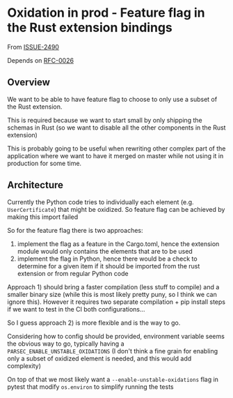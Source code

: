 # Oxidation in prod - Feature flag in the Rust extension bindings

From [ISSUE-2490](https://github.com/Scille/parsec-cloud/issues/2490)

Depends on [RFC-0026](0026-rust-in-prod-poetry-maturin-based-pyproject.md)

## Overview

We want to be able to have feature flag to choose to only use a subset of the Rust extension.

This is required because we want to start small by only shipping the schemas in Rust (so we want to disable all the other components in the Rust extension)

This is probably going to be useful when rewriting other complex part of the application where we want to have it merged on master while not using it in production for some time.

## Architecture

Currently the Python code tries to individually each element (e.g. `UserCertificate`) that might be oxidized.
So feature flag can be achieved by making this import failed

So for the feature flag there is two approaches:

1) implement the flag as a feature in the Cargo.toml, hence the extension module would only contains the elements that are to be used
2) implement the flag in Python, hence there would be a check to determine for a given item if it should be imported from the rust extension or from regular Python code

Approach 1) should bring a faster compilation (less stuff to compile) and a smaller binary size (while this is most likely pretty puny, so I think we can ignore this). However it requires two separate compilation + pip install steps if we want to test in the CI both configurations...

So I guess approach 2) is more flexible and is the way to go.

Considering how to config should be provided, environment variable seems the obvious way to go, typically having a `PARSEC_ENABLE_UNSTABLE_OXIDATIONS` (I don't think a fine grain for enabling only a subset of oxidized element is needed, and this would add complexity)

On top of that we most likely want a `--enable-unstable-oxidations` flag in pytest that modify `os.environ` to simplify running the tests
